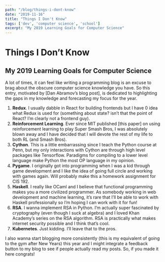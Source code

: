 ```yaml
---
path: "/blog/things-i-dont-know"
date: "2019-11-16"
title: "Things I Don't Know"
tags: ['dev', 'computer science', 'school']
excerpt: "My 2019 Learning Goals for Computer Science"
---
```


# Things I Don’t Know
## My 2019 Learning Goals for Computer Science

A lot of times, it can feel like writing a programming blog is an excuse to brag about the obscure computer science knowledge you have. So this entry, motivated by [Dan Abramov’s blog post], is dedicated to highlighting the gaps in my knowledge and forecasting my focus for the year.

1. **Redux**.  I usually dabble in React for building frontends but I have 0 idea what Redux is used for (something about state? isn’t that the point of React? I’m clearly not a frontend guy).
2. **Reinforcement Learning**. Ever since MIT published [this paper] on using reinforcement learning to play Super Smash Bros, I was absolutely blown away and I have decided that I will devote the rest of my life to both RL (and Smash Bros).
3. **Cython**. This is a little embarrassing since I teach the Python course at Penn, but my only interactions with Cython are through high level packages like Tensorflow. Paradigms for compiling to a lower level language make Python the most OP language in my opinion.
4. **Pygame**. I originally got into programming when I was a kid through game development and I like the idea of going full circle and working with games again. Will probably make this a homework assignment for CIS 192.
5. **Haskell**. I really like OCaml and I believe that functional programming makes you a more civilized programmer. As somebody working in web development and machine learning, it’s rare that I’ll be able to work with Haskell professionally so I’m hoping I can work with it for fun!
6. **RSA**. I wanna implement RSA in Python. I’m actually super fascinated by cryptography (even though I suck at algebra) and I loved Khan Academy’s series on the RSA algorithm. RSA is practically what makes internet security possible and I think that’s cool.
7. **Kubernetes**. Just kidding. I’ll leave that to the pros.

I also wanna start blogging more consistently (this is my equivalent of going to the gym after New Years) this year and I might integrate a feedback button to my blog to see if people actually read my posts. So, if you made it here congrats!
